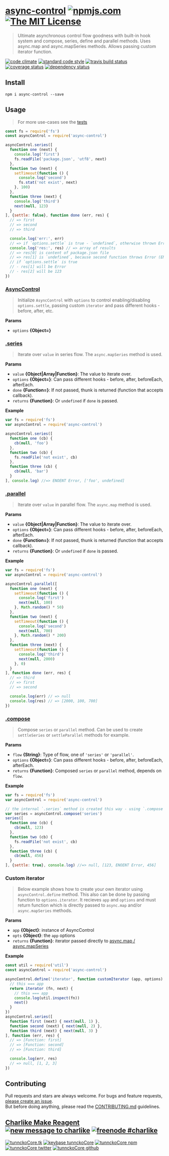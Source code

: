 # [async-control][author-www-url] [![npmjs.com][npmjs-img]][npmjs-url] [![The MIT License][license-img]][license-url] 

> Ultimate asynchronous control flow goodness with built-in hook system and compose, series, define and parallel methods. Uses async.map and async.mapSeries methods. Allows passing custom iterator function.

[![code climate][codeclimate-img]][codeclimate-url] [![standard code style][standard-img]][standard-url] [![travis build status][travis-img]][travis-url] [![coverage status][coveralls-img]][coveralls-url] [![dependency status][david-img]][david-url]

## Install
```
npm i async-control --save
```

## Usage
> For more use-cases see the [tests](./test.js)

```js
const fs = require('fs')
const asyncControl = require('async-control')

asyncControl.series([
  function one (next) {
    console.log('first')
    fs.readFile('package.json', 'utf8', next)
  },
  function two (next) {
    setTimeout(function () {
      console.log('second')
      fs.stat('not exist', next)
    }, 100)
  },
  function three (next) {
    console.log('third')
    next(null, 123)
  }
], {settle: false}, function done (err, res) {
  // => first
  // => second
  // => third

  console.log('err:', err)
  // => if `options.settle` is true - `undefined`, otherwise thrown Error
  console.log('res:', res) // => array of results
  // => res[0] is content of package.json file
  // => res[1] is `undefined`, because second function throws Error (ENOENT)
  // if `options.settle` is true
  // - res[1] will be Error
  // - res[2] will be 123
})
```

### [AsyncControl](index.js#L24)

> Initialize `AsyncControl` with `options` to
control enabling/disabling `options.settle`, passing
custom `iterator` and pass different hooks - before, after, etc.

**Params**

* `options` **{Object=}**    

### [.series](index.js#L75)
> Iterate over `value` in series flow. The `async.mapSeries` method is used.

**Params**

* `value` **{Object|Array|Function}**: The value to iterate over.    
* `options` **{Object=}**: Can pass different hooks - before, after, beforeEach, afterEach.    
* `done` **{Function=}**: If not passed, thunk is returned (function that accepts callback).    
* `returns` **{Function}**: Or `undefined` if `done` is passed.  

**Example**

```js
var fs = require('fs')
var asyncControl = require('async-control')

asyncControl.series([
  function one (cb) {
    cb(null, 'foo')
  },
  function two (cb) {
    fs.readFile('not exist', cb)
  },
  function three (cb) {
    cb(null, 'bar')
  }
], console.log) //=> ENOENT Error, ['foo', undefined]
```

### [.parallel](index.js#L125)
> Iterate over `value` in parallel flow. The `async.map` method is used.

**Params**

* `value` **{Object|Array|Function}**: The value to iterate over.    
* `options` **{Object=}**: Can pass different hooks - before, after, beforeEach, afterEach.    
* `done` **{Function=}**: If not passed, thunk is returned (function that accepts callback).    
* `returns` **{Function}**: Or `undefined` if `done` is passed.  

**Example**

```js
var fs = require('fs')
var asyncControl = require('async-control')

asyncControl.parallel([
  function one (next) {
    setTimeout(function () {
      console.log('first')
      next(null, 100)
    }, Math.random() * 50)
  },
  function two (next) {
    setTimeout(function () {
      console.log('second')
      next(null, 700)
    }, Math.random() * 200)
  },
  function three (next) {
    setTimeout(function () {
      console.log('third')
      next(null, 2000)
    }, 0)
  }
], function done (err, res) {
  // => third
  // => first
  // => second

  console.log(err) // => null
  console.log(res) // => [2000, 100, 700]
})
```

### [.compose](index.js#L163)
> Compose `series` or `parallel` method. Can be used to create `settleSeries` or `settleParallel` methods for example.

**Params**

* `flow` **{String}**: Type of flow, one of `'series'` or `'parallel'`.    
* `options` **{Object=}**: Can pass different hooks - before, after, beforeEach, afterEach.    
* `returns` **{Function}**: Composed `series` or `parallel` method, depends on `flow`.  

**Example**

```js
var fs = require('fs')
var asyncControl = require('async-control')

// the internal `.series` method is created this way - using `.compose`
var series = asyncControl.compose('series')
series([
  function one (cb) {
    cb(null, 123)
  },
  function two (cb) {
    fs.readFile('not exist', cb)
  },
  function three (cb) {
    cb(null, 456)
  }
], {settle: true}, console.log) //=> null, [123, ENOENT Error, 456]
```

### Custom iterator
> Below example shows how to create your own iterator using `asyncControl.define` method. This also can be done by passing function to `options.iterator`. It recieves `app` and `options` and must return function which is directly passed to `async.map` and/or `async.mapSeries` methods. 

**Params**

* `app` **{Object}**: instance of AsyncControl    
* `opts` **{Object}**: the `app` options    
* `returns` **{Function}**: iterator passed directly to [async.map / async.mapSeries](http://j.mp/1QyzUe9)

**Example**

```js
const util = require('util')
const asyncControl = require('async-control')

asyncControl.define('iterator', function customIterator (app, options) {
  // this === app
  return iterator (fn, next) {
    // this === app
    console.log(util.inspect(fn))
    next()
  }
})
asyncControl.series([
  function first (next) { next(null, 1) },
  function second (next) { next(null, 2) },
  function third (next) { next(null, 3) }
], function (err, res) {
  // => [Function: first]
  // => [Function: second]
  // => [Function: third]

  console.log(err, res)
  // => null, [1, 2, 3]
})
```

## Contributing
Pull requests and stars are always welcome. For bugs and feature requests, [please create an issue](https://github.com/hybridables/async-control/issues/new).  
But before doing anything, please read the [CONTRIBUTING.md](./CONTRIBUTING.md) guidelines.

## [Charlike Make Reagent](http://j.mp/1stW47C) [![new message to charlike][new-message-img]][new-message-url] [![freenode #charlike][freenode-img]][freenode-url]

[![tunnckoCore.tk][author-www-img]][author-www-url] [![keybase tunnckoCore][keybase-img]][keybase-url] [![tunnckoCore npm][author-npm-img]][author-npm-url] [![tunnckoCore twitter][author-twitter-img]][author-twitter-url] [![tunnckoCore github][author-github-img]][author-github-url]

[async]: https://github.com/caolan/async
[async-base-iterator]: https://github.com/tunnckocore/async-base-iterator
[extend-shallow]: https://github.com/jonschlinkert/extend-shallow
[lazy-cache]: https://github.com/jonschlinkert/lazy-cache

[npmjs-url]: https://www.npmjs.com/package/async-control
[npmjs-img]: https://img.shields.io/npm/v/async-control.svg?label=async-control

[license-url]: https://github.com/hybridables/async-control/blob/master/LICENSE
[license-img]: https://img.shields.io/badge/license-MIT-blue.svg

[codeclimate-url]: https://codeclimate.com/github/hybridables/async-control
[codeclimate-img]: https://img.shields.io/codeclimate/github/hybridables/async-control.svg

[travis-url]: https://travis-ci.org/hybridables/async-control
[travis-img]: https://img.shields.io/travis/hybridables/async-control/master.svg

[coveralls-url]: https://coveralls.io/r/hybridables/async-control
[coveralls-img]: https://img.shields.io/coveralls/hybridables/async-control.svg

[david-url]: https://david-dm.org/hybridables/async-control
[david-img]: https://img.shields.io/david/hybridables/async-control.svg

[standard-url]: https://github.com/feross/standard
[standard-img]: https://img.shields.io/badge/code%20style-standard-brightgreen.svg

[author-www-url]: http://www.tunnckocore.tk
[author-www-img]: https://img.shields.io/badge/www-tunnckocore.tk-fe7d37.svg

[keybase-url]: https://keybase.io/tunnckocore
[keybase-img]: https://img.shields.io/badge/keybase-tunnckocore-8a7967.svg

[author-npm-url]: https://www.npmjs.com/~tunnckocore
[author-npm-img]: https://img.shields.io/badge/npm-~tunnckocore-cb3837.svg

[author-twitter-url]: https://twitter.com/tunnckoCore
[author-twitter-img]: https://img.shields.io/badge/twitter-@tunnckoCore-55acee.svg

[author-github-url]: https://github.com/tunnckoCore
[author-github-img]: https://img.shields.io/badge/github-@tunnckoCore-4183c4.svg

[freenode-url]: http://webchat.freenode.net/?channels=charlike
[freenode-img]: https://img.shields.io/badge/freenode-%23charlike-5654a4.svg

[new-message-url]: https://github.com/tunnckoCore/ama
[new-message-img]: https://img.shields.io/badge/ask%20me-anything-green.svg

